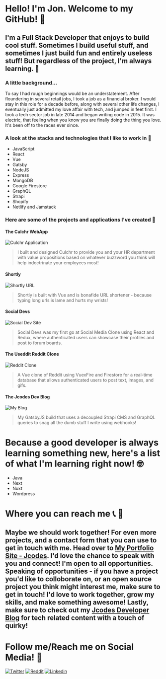 # Hello! I'm Jon. Welcome to my GitHub! 👾
## I'm a Full Stack Developer that enjoys to build cool stuff.  Sometimes I build useful stuff, and sometimes I just build fun and entirely useless stuff! But regardless of the project, I'm always learning. 🌱
### A little background...
To say I had rough beginnings would be an understatement.  After floundering in several retail jobs, I took a job as a financial broker.  I would stay in this role for a decade before, along with several other life changes, I eventually just admitted my love affair with tech, and jumped in feet first.  I took a tech sector job in late 2014 and began writing code in 2015.  It was electric, that feeling when you know you are finally doing the thing you love.  It's been off to the races ever since. 
### A look at the stacks and technologies that I like to work in 💾
* JavaScript
* React
* Vue
* Gatsby
* NodeJS
* Express
* MongoDB
* Google Firestore
* GraphQL
* Strapi
* Shopify
* Netlify and Jamstack

### Here are some of the projects and applications I've created 🚀
#### The Culchr WebApp 
![Culchr Application](../../blob/main/Screen%20Shot%202021-05-05%20at%2010.15.53%20PM.png)
>I built and designed Culchr to provide you and your HR department with value propositions based on whatever buzzword you think will help indoctrinate your employees most!  

#### Shortly
![Shortly URL](../../blob/main/Screen%20Shot%202021-05-05%20at%2010.27.41%20PM.png)
>Shortly is built with Vue and is bonafide URL shortener - because typing long urls is lame and hurts my wrists!  


#### Social Devs
![Social Dev Site](../../blob/main/Screen%20Shot%202021-05-05%20at%2010.42.57%20PM.png)
>Social Devs was my first go at Social Media Clone using React and Redux, where authenticated users can showcase their profiles and post to forum boards.  


#### The Useddit Reddit Clone
![Reddit Clone](../../blob/main/Screen%20Shot%202021-05-05%20at%2011.02.36%20PM.png)
>A Vue clone of Reddit using VuexFire and Firestore for a real-time database that allows authenticated users to post text, images, and gifs.  


#### The Jcodes Dev Blog
![My Blog](../../blob/main/Screen%20Shot%202021-06-05%20at%2012.25.25%20AM.png)
>My GatsbyJS build that uses a decoupled Strapi CMS and GraphQL queries to snag all the dumb stuff I write using webhooks!  
  
# Because a good developer is always learning something new, here's a list of what I'm learning right now! 🤓
* Java
* Next
* Nuxt
* Wordpress

# Where you can reach me 📞 📧
## Maybe we should work together!  For even more projects, and a contact form that you can use to get in touch with me.  Head over to [My Portfolio Site - Jcodes](https://jcodes.page).  I'd love the chance to speak with you and connect!  I'm open to all opportunities.  Speaking of opportunities - if you have a project you'd like to colloborate on, or an open source project you think might interest me, make sure to get in touch!  I'd love to work together, grow my skills, and make something awesome!  Lastly, make sure to check out my [Jcodes Developer Blog](https://jcodesblog.netlify.app) for tech related content with a touch of quirky!

# Follow me/Reach me on Social Media! 🐥
[![Twitter](../../blob/main/iconfinder_294709_circle_twitter_icon_64px.png)](https://twitter.com/GoloisaNinja) [![Reddit](../../blob/main/iconfinder_5462578_logo_reddit_icon_64px.png)](https://reddit.com/user/GoloisaNinja) [![Linkedin](../../blob/main/iconfinder_939750_in_linked_linkedin%20icon_icon_64px.png)](https://linkedin.com)

